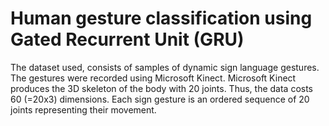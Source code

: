 # Human gesture classification using Gated Recurrent Unit (GRU)
The dataset used, consists of samples of dynamic sign language gestures. The gestures were recorded using Microsoft Kinect. Microsoft Kinect produces the 3D skeleton of the body with 20 joints. Thus, the data costs 60 (=20x3) dimensions. Each sign gesture is an ordered sequence of 20 joints representing their movement.

